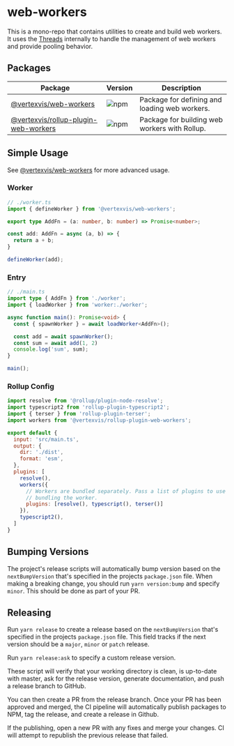 # web-workers

This is a mono-repo that contains utilities to create and build web workers. It
uses the [Threads](https://threads.js.org/) internally to handle the management
of web workers and provide pooling behavior.

## Packages

| Package      | Version | Description |
| ------------ | ------- | ----------- |
| [@vertexvis/web-workers]      | ![npm](https://img.shields.io/npm/v/@vertexvis/web-workers)  | Package for defining and loading web workers. |
| [@vertexvis/rollup-plugin-web-workers]  | ![npm](https://img.shields.io/npm/v/@vertexvis/rollup-plugin-web-workers)   | Package for building web workers with Rollup. |

## Simple Usage

See [@vertexvis/web-workers](./packages/web-workers/README.md) for more advanced
usage.

### Worker

```ts
// ./worker.ts
import { defineWorker } from '@vertexvis/web-workers';

export type AddFn = (a: number, b: number) => Promise<number>;

const add: AddFn = async (a, b) => {
  return a + b;
}

defineWorker(add);
```

### Entry

```ts
// ./main.ts
import type { AddFn } from './worker';
import { loadWorker } from 'worker:./worker';

async function main(): Promise<void> {
  const { spawnWorker } = await loadWorker<AddFn>();

  const add = await spawnWorker();
  const sum = await add(1, 2)
  console.log('sum', sum);
}

main();
```

### Rollup Config

```js
import resolve from '@rollup/plugin-node-resolve';
import typescript2 from 'rollup-plugin-typescript2';
import { terser } from 'rollup-plugin-terser';
import workers from '@vertexvis/rollup-plugin-web-workers';

export default {
  input: 'src/main.ts',
  output: {
    dir: './dist',
    format: 'esm',
  },
  plugins: [
    resolve(),
    workers({
      // Workers are bundled separately. Pass a list of plugins to use when
      // bundling the worker.
      plugins: [resolve(), typescript(), terser()]
    }),
    typescript2(),
  ]
}
```

## Bumping Versions

The project's release scripts will automatically bump version based on the
`nextBumpVersion` that's specified in the projects `package.json` file. When
making a breaking change, you should run `yarn version:bump` and specify
`minor`. This should be done as part of your PR.

## Releasing

Run `yarn release` to create a release based on the `nextBumpVersion` that's
specified in the projects `package.json` file. This field tracks if the next
version should be a `major`, `minor` or `patch` release.

Run `yarn release:ask` to specify a custom release version.

These script will verify that your working directory is clean, is up-to-date
with master, ask for the release version, generate documentation, and push a
release branch to GitHub.

You can then create a PR from the release branch. Once your PR has been approved
and merged, the CI pipeline will automatically publish packages to NPM, tag the
release, and create a release in Github.

If the publishing, open a new PR with any fixes and merge your changes. CI will
attempt to republish the previous release that failed.

[@vertexvis/web-workers]: https://www.npmjs.com/package/@vertexvis/web-workers
[@vertexvis/rollup-plugin-web-workers]: https://www.npmjs.com/package/@vertexvis/rollup-plugin-web-workers
